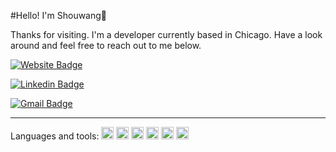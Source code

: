 #Hello! I'm Shouwang👋

Thanks for visiting. I'm a developer currently based in Chicago. Have a look around and feel free to reach out to me below.

[![Website Badge](https://img.shields.io/badge/-My_website-47CCCC?style=flat&logo=Google-Chrome&logoColor=white&link=https://shouwangh.github.io/portfolio-website/)](https://shouwangh.github.io/portfolio-website/)

[![Linkedin Badge](https://img.shields.io/badge/-ShouwangHuang-blue?style=flat&logo=Linkedin&logoColor=white&link=https://www.linkedin.com/in/shouwang-huang-71155ab7/)](https://www.linkedin.com/in/shouwang-huang-71155ab7/)

[![Gmail Badge](https://img.shields.io/badge/-shouwangh82@gmail.com-c14438?style=flat&logo=Gmail&logoColor=white&link=mailto:shouwangh82@gmail.com)](mailto:shouwangh82@gmail.com)


---

Languages and tools: 
<code><img height="20" src="https://img.shields.io/badge/Python-3776AB?style=for-the-badge&logo=python&logoColor=white"></code>
<code><img height="20" src="https://img.shields.io/badge/HTML5-E34F26?style=for-the-badge&logo=html5&logoColor=white"></code>
<code><img height="20" src="https://img.shields.io/badge/CSS3-1572B6?style=for-the-badge&logo=css3&logoColor=white"></code>
<code><img height="20" src="https://img.shields.io/badge/JavaScript-323330?style=for-the-badge&logo=javascript&logoColor=F7DF1E"></code>
<code><img height="20" src="https://img.shields.io/badge/React-20232A?style=for-the-badge&logo=react&logoColor=61DAFB"></code>
<code><img height="20" src="https://img.shields.io/badge/Flask-000000?style=for-the-badge&logo=flask&logoColor=white"></code>




    